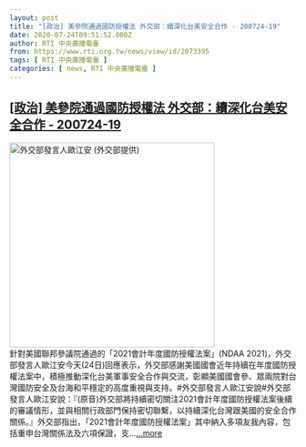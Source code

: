 ```yaml
---
layout: post
title: "[政治] 美參院通過國防授權法 外交部：續深化台美安全合作 - 200724-19"
date: 2020-07-24T09:51:52.000Z
author: RTI 中央廣播電臺
from: https://www.rti.org.tw/news/view/id/2073395
tags: [ RTI 中央廣播電臺 ]
categories: [ news, RTI 中央廣播電臺 ]
---
```

<!--1595584312000-->
[[政治] 美參院通過國防授權法 外交部：續深化台美安全合作 - 200724-19](https://www.rti.org.tw/news/view/id/2073395)
------

<div>
<img src="https://static.rti.org.tw/assets/thumbnails/2020/04/16/6d242c9f08ea8e6d6a84dffa8129c5dd.jpg" width="360" alt="外交部發言人歐江安 (外交部提供)" title="外交部發言人歐江安 (外交部提供)"><br>針對美國聯邦參議院通過的「2021會計年度國防授權法案」(NDAA 2021)，外交部發言人歐江安今天(24日)回應表示，外交部感謝美國國會近年持續在年度國防授權法案中，積極推動深化台美軍事安全合作與交流，彰顯美國國會參、眾兩院對台灣國防安全及台海和平穩定的高度重視與支持。#外交部發言人歐江安說#外交部發言人歐江安說：『(原音)外交部將持續密切關注2021會計年度國防授權法案後續的審議情形，並與相關行政部門保持密切聯繫，以持續深化台灣跟美國的安全合作關係。』外交部指出，「2021會計年度國防授權法案」其中納入多項友我內容，包括重申台灣關係法及六項保證，支...<a target="_blank" href="https://www.rti.org.tw/news/view/id/2073395">...more</a>
</div>
